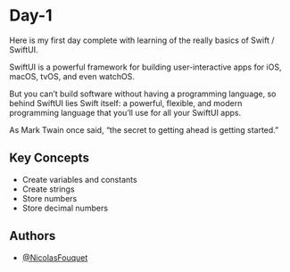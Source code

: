 
# Day-1

Here is my first day complete with learning of the really basics of Swift / SwiftUI.

SwiftUI is a powerful framework for building user-interactive apps for iOS, macOS, tvOS, and even watchOS.

But you can’t build software without having a programming language, so behind SwiftUI lies Swift itself: a powerful, flexible, and modern programming language that you’ll use for all your SwiftUI apps.

As Mark Twain once said, “the secret to getting ahead is getting started.”

## Key Concepts

- Create variables and constants
- Create strings
- Store numbers
- Store decimal numbers

## Authors

- [@NicolasFouquet](https://www.linkedin.com/in/nicolas-fouquet-dev/)


